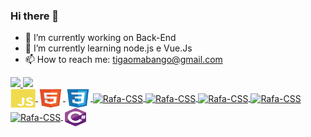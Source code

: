 ### Hi there 👋



- 🔭 I’m currently working on Back-End
- 🌱 I’m currently learning node.js e Vue.Js
- 📫 How to reach me: tigaomabango@gmail.com

<div>
  <a href="https://github.com/TiagoMabango/">
  <img height="180em" src="https://github-readme-stats.vercel.app/api?username=tiagomabango&show_icons=true&theme=dark&include_all_commits=true&count_private=true"/>
  <img height="180em" src="https://github-readme-stats.vercel.app/api/top-langs/?username=tiagomabango&layout=compact&langs_count=16&theme=dark"/>
</

<div style="display: inline_block"><br>
  <img align="center" alt="Rafa-Js" height="30" width="40" src="https://raw.githubusercontent.com/devicons/devicon/master/icons/javascript/javascript-plain.svg">
  <img align="center" alt="Rafa-HTML" height="30" width="40" src="https://raw.githubusercontent.com/devicons/devicon/master/icons/html5/html5-original.svg">
  <img align="center" alt="Rafa-CSS" height="30" width="40" src="https://raw.githubusercontent.com/devicons/devicon/master/icons/css3/css3-original.svg">
  <img align="center" alt="Rafa-CSS" height="30" width="40" src="https://icongr.am/devicon/dot-net-original-wordmark.svg?size=128&color=currentColor">
  <img align="center" alt="Rafa-CSS" height="30" width="40" src="https://icongr.am/devicon/git-original.svg?size=128&color=currentColor">
  <img align="center" alt="Rafa-CSS" height="30" width="40" src="https://icongr.am/devicon/jquery-original-wordmark.svg?size=128&color=currentCo">
  <img align="center" alt="Rafa-CSS" height="30" width="40" src="https://icongr.am/devicon/mysql-original-wordmark.svg?size=128&color=currentColor">
  <img align="center" alt="Rafa-CSS" height="30" width="40" src="https://icongr.am/devicon/php-original.svg?size=128&color=currentColor">
  <img align="center" alt="Rafa-Csharp" height="30" width="40" src="https://raw.githubusercontent.com/devicons/devicon/master/icons/csharp/csharp-original.svg">
</div>

